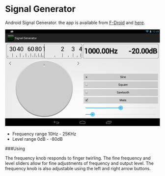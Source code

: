 Signal Generator
================

Android Signal Generator. the app is available from [F-Droid](https://f-droid.org/repository/browse/?fdid=org.billthefarmer.siggen)
and [here](https://github.com/billthefarmer/sig-gen/releases).

![](https://github.com/billthefarmer/billthefarmer.github.io/raw/master/images/SigGen.png)

 *  Frequency range 10Hz - 25KHz
 *  Level range 0dB - -80dB 

###Using

The frequency knob responds to finger twirling. The fine frequency and
level sliders allow for fine adjustments of frequency and output
level. The frequency knob is also adjustable using the left and right
arrow buttons.
